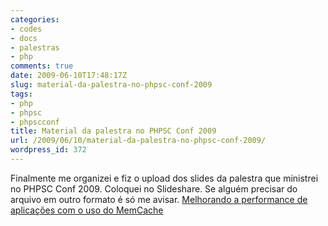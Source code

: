 ```yaml
---
categories:
- codes
- docs
- palestras
- php
comments: true
date: 2009-06-10T17:48:17Z
slug: material-da-palestra-no-phpsc-conf-2009
tags:
- php
- phpsc
- phpscconf
title: Material da palestra no PHPSC Conf 2009
url: /2009/06/10/material-da-palestra-no-phpsc-conf-2009/
wordpress_id: 372
---
```


Finalmente me organizei e fiz o upload dos slides da palestra que ministrei no PHPSC Conf 2009.
Coloquei no Slideshare. Se alguém precisar do arquivo em outro formato é só me avisar.
[Melhorando a performance de aplicações com o uso do MemCache](https://eltonminetto/dev/files/talks/memcache-090610153348-phpapp01.pdf)
